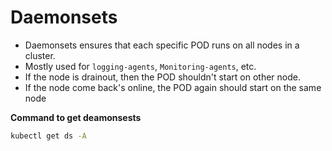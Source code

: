 # Daemonsets
- Daemonsets ensures that each specific POD runs on all nodes in a cluster.
- Mostly used for `logging-agents`, `Monitoring-agents`, etc.
- If the node is drainout, then the POD shouldn't start on other node.
- If the node come back's online, the POD again should start on the same node

**Command to get deamonsests**
~~~bash
kubectl get ds -A
~~~

